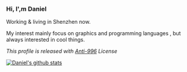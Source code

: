 ### Hi, I',m Daniel

Working & living in Shenzhen now.

My interest mainly focus on graphics and programming languages , but always interested in cool things. 

*This profile is released with [Anti-996](LICENSE) License*

[![Daniel's github stats](https://github-readme-stats.vercel.app/api?username=Danielmelody)](https://github.com/anuraghazra/github-readme-stats)

<!--
**Danielmelody/Danielmelody** is a ✨ _special_ ✨ repository because its `README.md` (this file) appears on your GitHub profile.

Here are some ideas to get you started:

- 🔭 I’m currently working on ...
- 🌱 I’m currently learning ...
- 👯 I’m looking to collaborate on ...
- 🤔 I’m looking for help with ...
- 💬 Ask me about ...
- 📫 How to reach me: ...
- 😄 Pronouns: ...
- ⚡ Fun fact: ...
-->
